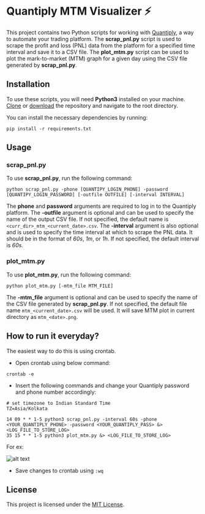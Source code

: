 # Quantiply MTM Visualizer ⚡

This project contains two Python scripts for working with [Quantiply](https://quantiply.tech/), a way to automate your trading platform.
The **scrap_pnl.py** script is used to scrape the profit and loss (PNL) data from the platform for a specified time interval and save it to a CSV file.
The **plot_mtm.py** script can be used to plot the mark-to-market (MTM) graph for a given day using the CSV file generated by **scrap_pnl.py**.

## Installation
To use these scripts, you will need **Python3** installed on your machine. [Clone](https://github.com/saurabhyadavz/quantiply_mtm_visualizer.git) or [download](https://github.com/saurabhyadavz/quantiply_mtm_visualizer/archive/refs/heads/main.zip) the repository and navigate to the root directory.

You can install the necessary dependencies by running:

```
pip install -r requirements.txt
```

## Usage
### scrap_pnl.py 

To use **scrap_pnl.py**, run the following command:
```
python scrap_pnl.py -phone [QUANTIPY_LOGIN_PHONE] -password [QUANTIPY_LOGIN_PASSWORD] [-outfile OUTFILE] [-interval INTERVAL]
```

The **phone** and **password** arguments are required to log in to the Quantiply platform. The **-outfile** argument is optional and can be used to specify the name of the output CSV file. If not specified, the default name is ```<curr_dir>_mtm_<current_date>.csv```. The **-interval** argument is also optional and is used to specify the time interval at which to scrape the PNL data. It should be in the format of _60s_, _1m_, or _1h_. If not specified, the default interval is _60s_.

### plot_mtm.py

To use **plot_mtm.py**, run the following command:

```
python plot_mtm.py [-mtm_file MTM_FILE]
```

The **-mtm_file** argument is optional and can be used to specify the name of the CSV file generated by **scrap_pnl.py**.
If not specified, the default file name ```mtm_<current_date>.csv``` will be used. It will save MTM plot in current directory as ```mtm_<date>.png```.

## How to run it everyday?

The easiest way to do this is using crontab. 

* Open crontab using below command:
```
crontab -e
```

* Insert the following commands and change your Quantiply password and phone number accordingly:
```
# set timezone to Indian Standard Time
TZ=Asia/Kolkata

14 09 * * 1-5 python3 scrap_pnl.py -interval 60s -phone <YOUR_QUANTIPLY_PHONE> -password <YOUR_QUANTIPLY_PASS> &> <LOG_FILE_TO_STORE_LOG>
35 15 * * 1-5 python3 plot_mtm.py &> <LOG_FILE_TO_STORE_LOG>
```

For ex:

![alt text](https://i.ibb.co/x2pRFNS/Screenshot-2023-02-21-at-11-18-56-PM.png)

* Save changes to crontab using ```:wq```

## License
This project is licensed under the [MIT License](https://opensource.org/license/mit/).
